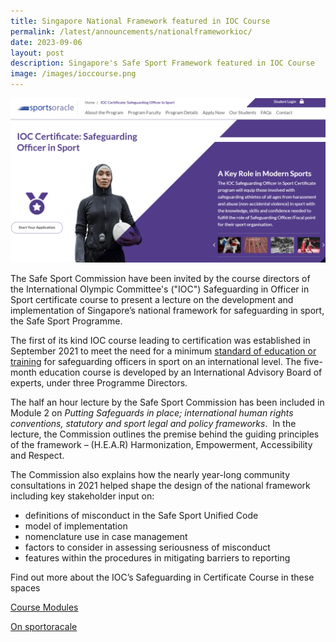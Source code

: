 ```yaml
---
title: Singapore National Framework featured in IOC Course
permalink: /latest/announcements/nationalframeworkioc/
date: 2023-09-06
layout: post
description: Singapore's Safe Sport Framework featured in IOC Course
image: /images/ioccourse.png
---
```

       
![Screengrab of IOC Course on Sportoracle](/images/ioccourse.png)

The Safe Sport Commission have been invited by the course directors of the International Olympic Committee's ("IOC") Safeguarding in Officer in Sport certificate course to present a lecture on the development and implementation of Singapore’s national framework for safeguarding in sport, the Safe Sport Programme.

The first of its kind IOC course leading to certification was established in September 2021 to meet the need for a minimum [standard of education or training](https://www.sportsoracle.com/course/ioc-certificate-safeguarding-officer-in-sport/) for safeguarding officers in sport on an international level. The five-month education course is developed by an International Advisory Board of experts, under three Programme Directors.

The half an hour lecture by the Safe Sport Commission has been included in Module 2 on _Putting Safeguards in place; international human rights conventions, statutory and sport legal and policy frameworks_.  In the lecture, the Commission outlines the premise behind the guiding principles of the framework – (H.E.A.R) Harmonization, Empowerment, Accessibility and Respect.

The Commission also explains how the nearly year-long community consultations in 2021 helped shape the design of the national framework including key stakeholder input on:

* definitions of misconduct in the Safe Sport Unified Code
* model of implementation
* nomenclature use in case management
* factors to consider in assessing seriousness of misconduct
* features within the procedures in mitigating barriers to reporting

Find out more about the IOC’s Safeguarding in Certificate Course in these spaces

[Course Modules ](https://stillmed.olympics.com/media/Documents/Athletes/Safeguarding/IOC-Safeguarding-Certificate-Information.pdf) 

[On sportoracale](https://www.sportsoracle.com/course/ioc-certificate-safeguarding-officer-in-sport/)